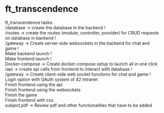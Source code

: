# ft_transcendence

ft_transcendence tasks:<br>
/database -> create the database in the backend !<br>
/routes -> create the routes (module, controller, provider) for CRUD requests on database in backend !<br>
/gateway -> Create server-side websockets in the backend for chat and game !<br>
Make backend launch !<br>
Make frontend launch !<br>
Docker-compose -> Create docker-compose setup to launch all in one click<br>
/api -> create api calls from frontend to interact with database !<br>
/gateway -> Create client-side web socket functions for chat and game !<br>
Login option with OAuth system of 42 intranet <br>
Finish frontend using the api <br>
Finish frontend using the websockets<br>
Finish the game <br>
Finish frontend with css<br>
subject.pdf -> Review pdf and other functionalities that have to be added<br>
